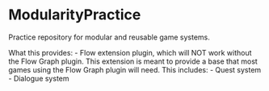 # ModularityPractice
Practice repository for modular and reusable game systems.

What this provides:
	- Flow extension plugin, which will NOT work without the Flow Graph plugin. This extension is meant to provide a base that most games using the Flow Graph plugin will need. This includes:
		- Quest system
		- Dialogue system